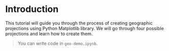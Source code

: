 # Introduction

This tutorial will guide you through the process of creating geographic projections using Python Matplotlib library. We will go through four possible projections and learn how to create them.

> You can write code in `geo-demo.ipynb`.
